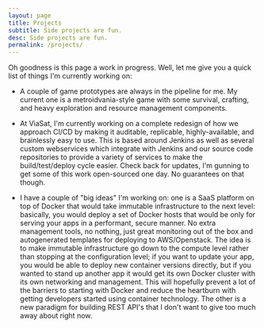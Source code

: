 ```yaml
---
layout: page
title: Projects
subtitle: Side projects are fun.
desc: Side projects are fun.
permalink: /projects/
---
```


Oh goodness is this page a work in progress. Well, let me give you a quick list
of things I'm currently working on:

- A couple of game prototypes are always in the pipeline for me. My current one
is a metroidvania-style game with some survival, crafting, and heavy exploration
and resource management components.

- At ViaSat, I'm currently working on a complete redesign of how we approach
CI/CD by making it auditable, replicable, highly-available, and brainlessly easy
to use. This is based around Jenkins as well as several custom webservices which
integrate with Jenkins and our source code repositories to provide a variety of
services to make the build/test/deploy cycle easier. Check back for updates, I'm
gunning to get some of this work open-sourced one day. No guarantees on that
though.

- I have a couple of "big ideas" I'm working on: one is a SaaS platform on top
of Docker that would take immutable infrastructure to the next level: basically,
you would deploy a set of Docker hosts that would be only for serving your apps
in a performant, secure manner. No extra management tools, no nothing, just
great monitoring out of the box and autogenerated templates for deploying to
AWS/Openstack. The idea is to make immutable infrastructure go down to the
compute level rather than stopping at the configuration level; if you want to
update your app, you would be able to deploy new container versions directly,
but if you wanted to stand up another app it would get its own Docker cluster
with its own networking and management. This will hopefully prevent a lot of the
barriers to starting with Docker and reduce the heartburn with getting
developers started using container technology. The other is a new paradigm for
building REST API's that I don't want to give too much away about right now.
